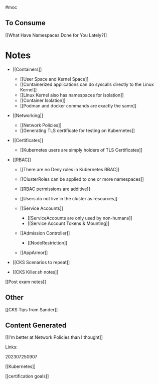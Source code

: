 #moc 

## To Consume

[[What Have Namespaces Done for You Lately?]]

# Notes

- [[Containers]]
	- [[User Space and Kernel Space]]
	- [[Containerized applications can do syscalls directly to the Linux Kernel]]
	- [[Linux Kernel also has namespaces for isolation]]
	- [[Container Isolation]]
	- [[Podman and docker commands are exactly the same]]
- [[Networking]]
	- [[Network Policies]]
	- [[Generating TLS certificate for testing on Kubernetes]]
- [[Certificates]]
	- [[Kubernetes users are simply holders of TLS Certificates]]
- [[RBAC]]
	- [[There are no Deny rules in Kubernetes RBAC]]
	- [[ClusterRoles can be applied to one or more namespaces]]
	- [[RBAC permissions are additive]]
	- [[Users do not live in the cluster as resources]]
	
	- [[Service Accounts]]
		- [[ServiceAccounts are only used by non-humans]]
		- [[Service Account Tokens & Mounting]]
		
	- [[Admission Controller]]
		- [[NodeRestriction]]
	- [[AppArmor]]


- [[CKS Scenarios to repeat]]
- [[CKS Killer.sh notes]]

[[Post exam notes]]

## Other

[[CKS Tips from Sander]]

## Content Generated

[[I'm better at Network Policies than I thought]]


Links:

202307250907

[[Kubernetes]]

[[certification goals]]
